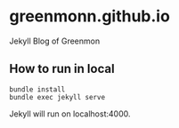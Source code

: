 # greenmonn.github.io 

Jekyll Blog of Greenmon

## How to run in local
```
bundle install
bundle exec jekyll serve
```

Jekyll will run on localhost:4000.
